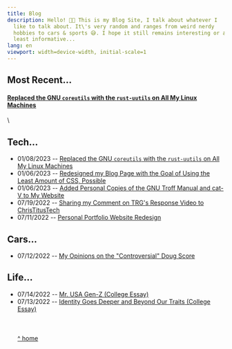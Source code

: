```yaml
---
title: Blog
description: Hello! 👋🏽 This is my Blog Site, I talk about whatever I
  like to talk about. It\'s very random and ranges from weird nerdy
  hobbies to cars & sports 😅. I hope it still remains interesting or at
  least informative...
lang: en
viewport: width=device-width, initial-scale=1
---
```


<meta name="color-scheme" content="light dark">

## Most Recent...

#### [Replaced the GNU `coreutils` with the `rust-uutils` on All My Linux Machines](01082023rust-uutils-for-some-reason)
\

## Tech...

-   01/08/2023 -- [Replaced the GNU `coreutils` with the `rust-uutils` on All My Linux Machines](01082023rust-uutils-for-some-reason)
-   01/06/2023 -- [Redesigned my Blog Page with the Goal of Using the Least Amount of CSS, Possible](01062023blogredesign) 
-   01/06/2023 -- [Added Personal Copies of the GNU Troff Manual and cat-V to My Website](01062023groff-and-catv-is-now-here)
-   07/19/2022 -- [Sharing my Comment on TRG\'s Response Video to
    ChrisTitusTech](07192022sharing-my-comment/)
-   07/11/2022 -- [Personal Portfolio Website
    Redesign](071122personal-pertfolio-website-redesign)

## Cars...

-   07/12/2022 -- [My Opinions on the \"Controversial\" Doug
    Score](071222about-the-controversial-doug-score/)

## Life...

-   07/14/2022 -- [Mr. USA Gen-Z (College Essay)](071422mrusagen-z/)
-   07/13/2022 -- [Identity Goes Deeper and Beyond Our Traits (College
    Essay)](071322identity-goes-deeper-and-beyond-our-traits/)
\
\
\
\
[\^ home](../)
